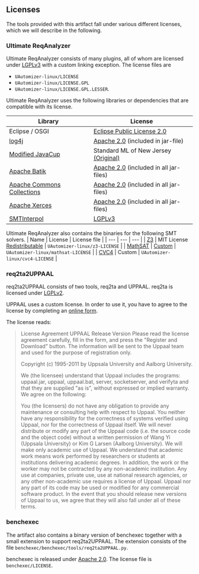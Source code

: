 ## Licenses
The tools provided with this artifact fall under various different licenses, which we will describe in the following.

### Ultimate ReqAnalyzer
Ultimate ReqAnalyzer consists of many plugins, all of whom are licensed under [LGPLv3](https://www.gnu.org/licenses/lgpl.html) with a custom linking exception. The license files are
  * ``UAutomizer-linux/LICENSE``
  * ``UAutomizer-linux/LICENSE.GPL``
  * ``UAutomizer-linux/LICENSE.GPL.LESSER``.

Ultimate ReqAnalyzer uses the following libraries or dependencies that are compatible with its license.

| Library | License | 
| --- | --- | 
| Eclipse / OSGI | [Eclipse Public License 2.0](https://www.eclipse.org/org/documents/epl-2.0/EPL-2.0.txt) | 
| [log4j](http://logging.apache.org/log4j/) | [Apache 2.0](https://www.apache.org/licenses/LICENSE-2.0.txt) (included in jar-file) |
| [Modified JavaCup](https://github.com/ultimate-pa/javacup) | Standard ML of New Jersey [(Original)](http://www2.cs.tum.edu/projects/cup/licence.php) |
| [Apache Batik](http://xmlgraphics.apache.org/batik/) | [Apache 2.0](https://www.apache.org/licenses/LICENSE-2.0.txt) (included in all jar-files) |
| [Apache Commons Collections](http://commons.apache.org/collections/) | [Apache 2.0](https://www.apache.org/licenses/LICENSE-2.0.txt) (included in all jar-files) |
| [Apache Xerces](http://xerces.apache.org/) | [Apache 2.0](https://www.apache.org/licenses/LICENSE-2.0.txt) (included in all jar-files) |
| [SMTInterpol](https://github.com/ultimate-pa/smtinterpol) | [LGPLv3](https://github.com/ultimate-pa/smtinterpol/blob/master/COPYING.LESSER) |

Ultimate ReqAnalyzer also contains the binaries for the following SMT solvers. 
| Name | License | License file |
| --- | --- | --- |
| [Z3](https://github.com/Z3Prover/z3) | MIT License  [Redistributable](https://www.gnu.org/licenses/license-list.html#Expat) | ``UAutomizer-linux/z3-LICENSE`` |
| [MathSAT](http://mathsat.fbk.eu/) | [Custom](http://mathsat.fbk.eu/download.html) | ``UAutomizer-linux/mathsat-LICENSE`` |
| [CVC4](http://cvc4.cs.stanford.edu/web/) | Custom | ``UAutomizer-linux/cvc4-LICENSE`` |


### req2ta2UPPAAL
req2ta2UPPAAL consists of two tools, req2ta and UPPAAL.
req2ta is licensed under [LGPLv2](https://www.gnu.org/licenses/lgpl.html). 

UPPAAL uses a custom license. In order to use it, you have to agree to the license by completing an [online form](http://www.it.uu.se/research/group/darts/uppaal/download/registration.php?id=0&subid=10).

The license reads:

> License Agreement
> UPPAAL Release Version
> Please read the license agreement carefully, fill in the form, and press the "Register and Download" button. The information will be sent to the Uppaal team and used for the purpose of registration only.
>
> Copyright (c) 1995-2011 by Uppsala University and Aalborg University.
>
> We (the licensee) understand that Uppaal includes the programs: uppaal.jar, uppaal, uppaal.bat, server, socketserver, and verifyta and that they are supplied "as is", without expressed or implied warranty. We agree on the following:
>
> You (the licensers) do not have any obligation to provide any maintenance or consulting help with respect to Uppaal.
> You neither have any responsibility for the correctness of systems verified using Uppaal, nor for the correctness of Uppaal itself.
> We will never distribute or modify any part of the Uppaal code (i.e. the source code and the object code) without a written permission of Wang Yi (Uppsala University) or Kim G Larsen (Aalborg University).
> We will make only academic use of Uppaal. We understand that academic work means work performed by researchers or students at institutions delivering academic degrees. In addition, the work or the worker may not be contracted by any non-academic institution. Any use at companies, private use, use at national research agencies, or any other non-academic use requires a license of Uppaal.
> Uppaal nor any part of its code may be used or modified for any commercial software product.
> In the event that you should release new versions of Uppaal to us, we agree that they will also fall under all of these terms.


### benchexec
The artifact also contains a binary version of benchexec together with a small extension to support req2ta2UPPAAL.
The extension consists of the file ``benchexec/benchexec/tools/req2ta2UPPAAL.py``.

benchexec is released under [Apache 2.0](https://www.apache.org/licenses/LICENSE-2.0.txt).
The license file is ``benchexec/LICENSE``. 